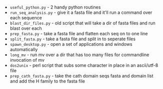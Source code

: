 * `useful_python.py` - 2 handy python routines
* `run_seq_analysis.py` - give it a fasta file and it'll run a command over each sequence
* `blast_dir_files.py` - old script that will take a dir of fasta files and run blast over each
* `prep_fasta.py` - take a fasta file and flatten each seq on to one line
* `split_fasta.py` - take a fasta file and split in to seperate files
* `spawn_desktop.py` - open a set of applications and windows automatically
* `long_mv` - run mv over a dir that has too many files for commandline invocation of mv
* `dos2unix` - perl script that subs some character in place in an ascii/utf-8 file
* `prep_cath_fasta.py` - take the cath domain seqs fasta and domain list and add the H family to the fasta file 

